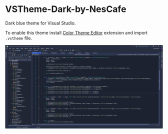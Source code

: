 # VSTheme-Dark-by-NesCafe
Dark blue theme for Visual Studio.

To enable this theme install [Color Theme Editor](https://marketplace.visualstudio.com/items?itemName=VisualStudioProductTeam.VisualStudio2015ColorThemeEditor) extension and import `.vstheme` file.

![preview](https://raw.githubusercontent.com/NesCafe62/VSTheme-Dark-by-NesCafe/master/preview.jpg)
